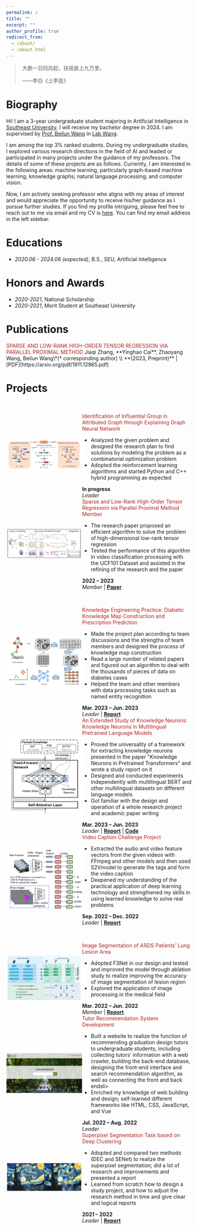 ```yaml
---
permalink: /
title: ""
excerpt: ""
author_profile: true
redirect_from: 
  - /about/
  - /about.html
---
```


<span class='anchor' id='about-me'></span>



> ​																										大鹏一日同风起，扶摇直上九万里。
>
> ​																																															                      ——李白《上李邕》



# Biography

Hi! I am a 3-year undergraduate student majoring in Artificial Intelligence in [Southeast University](https://www.seu.edu.cn/). I will receive my bachelor degree in 2024. I am supervised by [Prof. Beilun Wang](https://cse.seu.edu.cn/2019/0105/c23024a257533/pagem.htm) in [Lab Wang](https://xgbxscwx.seu.edu.cn/wang-labsite/). 	

I am among the top 3% ranked students. During my undergraduate studies, I explored various research directions in the field of AI and leaded or participated in many projects under the guidance of my professors. The details of some of these projects are as follows. Currently, I am interested in the following areas: machine learning, particularly graph-based machine learning; knowledge graphs; natural language processing; and computer vision.

Now, I am actively seeking professor who aligns with my areas of interest and would appreciate the opportunity to receive his/her guidance as I pursue further studies. If you find my profile intriguing, please feel free to reach out to me via email and my CV is [here](https://raw.githubusercontent.com/Fuyao233/yinghaocai/master/docs/CV.pdf). You can find my email address in the left sidebar.

# Educations

- *2020.06 - 2024.06 (expected)*, B.S., SEU, Artificial Intelligence



# Honors and Awards

- *2020-2021*, National Scholarship
- *2020-2021*, Merit Student at Southeast University 



# Publications 

<div class='paper-box-text' markdown="1">
<font color='FireBrick'>SPARSE AND LOW-RANK HIGH-ORDER TENSOR REGRESSION
    VIA PARALLEL PROXIMAL METHOD</font>
Jiaqi Zhang, **Yinghao Cai**, Zhaoyang Wang, Beilun Wang\*(* corresponding author) \\
**(2023, Preprint)** |  [PDF](https://arxiv.org/pdf/1911.12965.pdf)
</div>





# Projects

​	

<div style="display: flex; align-items: center;">
  <div style="flex: 1; max-height: 50%; max-width: 59%;">
    <img src="https://raw.githubusercontent.com/Fuyao233/yinghaocai/master/_pages/imgs/GGUN.png" alt="图片" style="max-width: 100%;">
  </div>
<div class='paper-box-text' style="max-width: 59%">
    <font color="FireBrick">Identification of Influential Group in Attributed Graph through Explaining Graph Neural Network</font><br>
	<ul>
        <li>Analyzed the given problem and designed the research plan to find solutions by modeling the problem as a combinatorial optimization problem</li>
        <li>Adopted the reinforcement learning algorithms and started  Python and C++ hybrid programming as expected</li>
    </ul>
    <strong>In progress</strong><br>
    <em>Leader</em></div></div>



<div style="display: flex; align-items: center;">
  <div style="flex: 1; max-height: 50%; max-width: 59%;">
    <img src="https://raw.githubusercontent.com/Fuyao233/yinghaocai/master/_pages/imgs/SLTR.png" alt="图片" style="max-width: 100%;">
  </div>
<div class='paper-box-text' style="max-width: 59%">
    <font color="FireBrick">Sparse and Low-Rank High-Order Tensor Regression via Parallel Proximal Method Member</font><br>
	<ul>
        <li>The research paper proposed an efficient algorithm to solve the problem of high-dimensional low-rank tensor regression</li>
        <li>Tested the performance of this algorithm in video classification processing with the UCF101 Dataset and assisted in the refining of the research and the paper</li>
    </ul>
    <strong>2022 – 2023</strong><br>
    <em>Member</em> |
    <a href="https://arxiv.org/pdf/1911.12965.pdf"><strong>Paper</strong></a></div></div>

​    

<div style="display: flex; align-items: center;">
  <div style="flex: 1; max-height: 50%; max-width: 59%;">
    <img src="https://raw.githubusercontent.com/Fuyao233/yinghaocai/master/_pages/imgs/KG-engineer.png" alt="图片" style="max-width: 100%;">
  </div>
<div class='paper-box-text' style="max-width: 59%">
    <font color="FireBrick">Knowledge Engineering Practice: Diabetic Knowledge Map Construction and Prescription Prediction</font><br>
	<ul>
        <li>Made the project plan according to team discussions and the strengths of team members and designed the process of knowledge map construction </li>
        <li>Read a large number of related papers and figured out an algorithm to deal with the thousands of pieces of data on diabetes cases</li>
        <li>Helped the team and other members with data processing tasks such as named entity recognition</li>
    </ul>
    <strong>Mar. 2023 – Jun. 2023</strong><br>
    <em>Leader</em> |
    <a href="https://raw.githubusercontent.com/Fuyao233/yinghaocai/master/docs/知识工程实践报告.pdf"><strong>Report</strong></a></div></div>



<div style="display: flex; align-items: center;">
  <div style="flex: 1; max-height: 40%; max-width: 59%;">
    <img src="https://raw.githubusercontent.com/Fuyao233/yinghaocai/master/_pages/imgs/knowledge_neurons.png" alt="图片" style="max-width: 100%;">
  </div>
<div class='paper-box-text' style="max-width: 59%; max-height: 50%">
    <font color="FireBrick">An Extended Study of Knowledge Neurons: Knowledge Neurons in Multilingual Pretrained Language Models</font><br>
	<ul>
        <li>Proved the universality of a framework for extracting knowledge neurons presented in the paper "Knowledge Neurons in Pretrained Transformers" and wrote a study report on it</li>
        <li>Designed and conducted experiments independently with multilingual BERT and other multilingual datasets on different language models</li>
        <li>Got familiar with the design and operation of a whole research project and academic paper writing</li>
    </ul>
        <strong>Mar. 2023 – Jun. 2023</strong><br>
    <em>Leader</em> |
    <a href="https://raw.githubusercontent.com/Fuyao233/yinghaocai/master/docs/knowledge_neuron_report.pdf"><strong>Report</strong></a> | <a href="https://github.com/Fuyao233/Knowledge-Neurons-in-Multilingual-Pretrained-Language-Models"><strong>Code</strong></a></div></div>



<div style="display: flex; align-items: center;">
  <div style="flex: 1; max-height: 50%; max-width: 59%;">
    <img src="https://raw.githubusercontent.com/Fuyao233/yinghaocai/master/_pages/imgs/video-caption.png" alt="图片" style="max-width: 100%;">
  </div>
<div class='paper-box-text' style="max-width: 59%">
    <font color="FireBrick">Video Caption Challenge Project</font><br>
	<ul>
        <li>Extracted the audio and video feature vectors from the given videos with FFmpeg and other models and then used S2Vmodel to generate the tags and form the video caption</li>
        <li>Deepened my understanding of the practical application of deep learning technology and strengthened my skills in using learned knowledge to solve real problems</li>
    </ul>
        <strong>Sep. 2022 – Dec. 2022</strong><br>
    <em>Leader</em> |
    <a href="https://raw.githubusercontent.com/Fuyao233/yinghaocai/master/docs/video-caption-report.pdf"><strong>Report</strong></a> </div></div>

​	

<div style="display: flex; align-items: center;">
  <div style="flex: 1; max-height: 50%; max-width: 59%;">
    <img src="https://raw.githubusercontent.com/Fuyao233/yinghaocai/master/_pages/imgs/F3Net.jpg" alt="图片" style="max-width: 100%;">
  </div>
<div class='paper-box-text' style="max-width: 59%">
    <font color="FireBrick">Image Segmentation of ARDS Patients’ Lung Lesion Area</font><br>
	<ul>
        <li>Adopted F3Net in our design and tested and improved the model through ablation study to realize improving the accuracy of image segmentation of lesion region</li>
        <li>Explored the application of image processing in the medical field</li>
    </ul>
    <strong>Mar. 2022 – Jun. 2022</strong><br>
    <em>Member</em> | <a href="https://raw.githubusercontent.com/Fuyao233/yinghaocai/master/docs/ARDS肺部轮廓分割小组实验报告.pdf"><strong>Report</strong></a></div></div>



<div style="display: flex; align-items: center;">
  <div style="flex: 1; max-height: 50%; max-width: 59%;">
    <img src="https://raw.githubusercontent.com/Fuyao233/yinghaocai/master/_pages/imgs/recommendation.png" alt="图片" style="max-width: 100%;">
  </div>
<div class='paper-box-text' style="max-width: 59%">
    <font color="FireBrick">Tutor Recommendation System Development</font><br>
	<ul>
        <li>Built a website to realize the function of recommending graduation design tutors to undergraduate students, including collecting tutors’ information with a web crawler, building the back-end database, designing the front-end interface and search recommendation algorithm, as well as connecting the front and back endsli>
        <li>Enriched my knowledge of web building and design; self-learned different frameworks like HTML, CSS, JavaScript, and Vue</li>
    </ul>
        <strong>Jul. 2022 – Aug. 2022</strong><br>
    <em>Leader</em> </div></div>



<div style="display: flex; align-items: center;">
  <div style="flex: 1; max-height: 50%; max-width: 59%;">
    <img src="https://raw.githubusercontent.com/Fuyao233/yinghaocai/master/_pages/imgs/Superpixel.png" alt="图片" style="max-width: 100%;">
  </div>
<div class='paper-box-text' style="max-width: 59%">
    <font color="FireBrick">Superpixel Segmentation Task based on Deep Clustering</font><br>
	<ul>
        <li>Adopted and compared two methods (DEC and SENet) to realize the superpixel segmentation; did a lot of research and improvements and presented a report</li>
        <li>Learned from scratch how to design a study project, and how to adjust the research method in time and give clear and logical reports</li></ul>
    <strong>2021 – 2022</strong><br>
<em>Leader</em> |
    <a href="https://raw.githubusercontent.com/Fuyao233/yinghaocai/master/docs/superpixel-report.pdf"><strong>Report</strong></a> </div></div>






